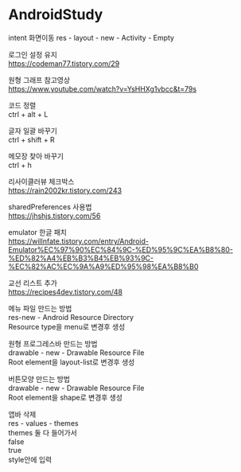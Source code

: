 # AndroidStudy  

intent 화면이동 res - layout - new - Activity - Empty  

로그인 설정 유지  
https://codeman77.tistory.com/29  

원형 그래프 참고영상  
https://www.youtube.com/watch?v=YsHHXg1vbcc&t=79s  

코드 정렬  
ctrl + alt + L  

글자 일괄 바꾸기  
ctrl + shift + R  

메모장 찾아 바꾸기  
ctrl + h  

리사이클러뷰 체크박스  
https://rain2002kr.tistory.com/243  

sharedPreferences 사용법  
https://jhshjs.tistory.com/56  

emulator 한글 패치  
https://willnfate.tistory.com/entry/Android-Emulator%EC%97%90%EC%84%9C-%ED%95%9C%EA%B8%80-%ED%82%A4%EB%B3%B4%EB%93%9C-%EC%82%AC%EC%9A%A9%ED%95%98%EA%B8%B0  

교선 리스트 추가  
https://recipes4dev.tistory.com/48  

메뉴 파일 만드는 방법  
res-new - Android Resource Directory  
Resource type을 menu로 변경후 생성  

원형 프로그레스바 만드는 방법  
drawable - new - Drawable Resource File  
Root element을 layout-list로 변경후 생성  

버튼모양 만드는 방법  
drawable - new - Drawable Resource File  
Root element을 shape로 변경후 생성  

앱바 삭제  
res - values - themes  
themes 둘 다 들어가서  
<item name="windowActionBar">false</item>  
        <item name="windowNoTitle">true</item>  
style안에 입력  
